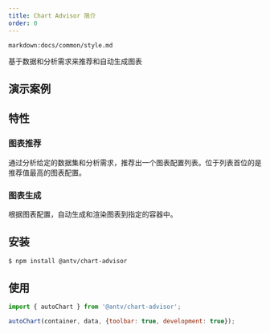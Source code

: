 ```yaml
---
title: Chart Advisor 简介
order: 0
---
```


`markdown:docs/common/style.md`

<div class="doc-md">

基于数据和分析需求来推荐和自动生成图表

</div>

## 演示案例

<playground path="chart-advisor/auto-chart/demo/basic.ts"></playground>

## 特性

### 图表推荐

通过分析给定的数据集和分析需求，推荐出一个图表配置列表。位于列表首位的是推荐值最高的图表配置。

### 图表生成

根据图表配置，自动生成和渲染图表到指定的容器中。

## 安装

```bash
$ npm install @antv/chart-advisor
```

## 使用

```js
import { autoChart } from '@antv/chart-advisor';

autoChart(container, data, {toolbar: true, development: true});
```

</div>
